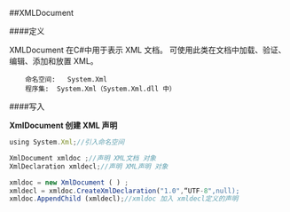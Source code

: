##XMLDocument

####定义

XMLDocument 在C#中用于表示 XML 文档。可使用此类在文档中加载、验证、编辑、添加和放置 XML。

        命名空间:   System.Xml
        程序集:  System.Xml（System.Xml.dll 中）


####写入

**XmlDocument 创建 XML 声明**

```javascript
using System.Xml;//引入命名空间XmlDocument xmldoc ;//声明 XML文档 对象XmlDeclaration xmldecl;//声明 XML声明 对象xmldoc = new XmlDocument ( ) ;xmldecl = xmldoc.CreateXmlDeclaration("1.0",“UTF-8",null);xmldoc.AppendChild (xmldecl);//xmldoc 加入 xmldecl定义的声明
```